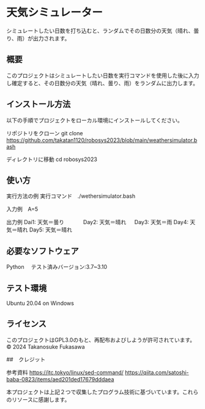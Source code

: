 # 天気シミュレーター

シミュレートしたい日数を打ち込むと、ランダムでその日数分の天気（晴れ、曇り、雨）が出力されます。

## 概要

このプロジェクトはシミュレートしたい日数を実行コマンドを使用した後に入力し確定すると、その日数分の天気（晴れ、曇り、雨）をランダムに出力します。

## インストール方法

以下の手順でプロジェクトをローカル環境にインストールしてください。

リポジトリをクローン
git clone https://github.com/takatan1120/robosys2023/blob/main/weathersimulator.bash

ディレクトリに移動
cd robosys2023

## 使い方

実行方法の例
実行コマンド　./wethersimulator.bash

入力例　A=5

出力例 Dai1: 天気＝曇り
　　　 Day2: 天気＝晴れ
　     Day3: 天気＝雨
       Day4: 天気＝晴れ
       Day5: 天気＝晴れ

## 必要なソフトウェア

Python
　テスト済みバージョン:3.7~3.10

## テスト環境

Ubuntu 20.04 on Windows

## ライセンス

このプロジェクトはGPL3.0のもと、再配布およびしようが許可されています。
© 2024 Takanosuke Fukasawa

##　クレジット

参考資料
https://itc.tokyo/linux/sed-command/
https://qiita.com/satoshi-baba-0823/items/aed201ded17679dddaea

本プロジェクトは上記２つで収集したプログラム技術に基づいています。これらのリソースに感謝します。

